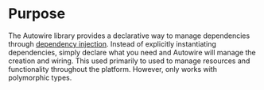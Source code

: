 # Purpose
The Autowire library provides a declarative way to manage dependencies through [dependency injection](http://en.wikipedia.org/wiki/Dependency_injection). Instead of explicitly instantiating dependencies, simply declare what you need and Autowire will manage the creation and wiring. This used primarily to used to manage resources and functionality throughout the platform. However, only works with polymorphic types.
